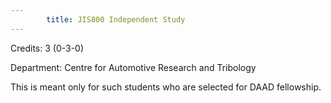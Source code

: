 ```yaml
---
        title: JIS800 Independent Study
---
```

Credits: 3 (0-3-0)

Department: Centre for Automotive Research and Tribology

This is meant only for such students who are selected for DAAD fellowship.